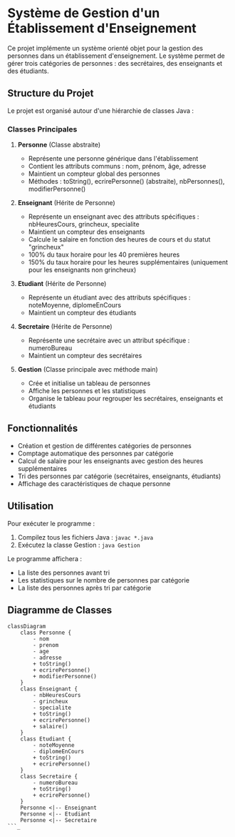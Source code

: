 # Système de Gestion d'un Établissement d'Enseignement

Ce projet implémente un système orienté objet pour la gestion des personnes dans un établissement d'enseignement. Le système permet de gérer trois catégories de personnes : des secrétaires, des enseignants et des étudiants.

## Structure du Projet

Le projet est organisé autour d'une hiérarchie de classes Java :

### Classes Principales

1. **Personne** (Classe abstraite)
   - Représente une personne générique dans l'établissement
   - Contient les attributs communs : nom, prénom, âge, adresse
   - Maintient un compteur global des personnes
   - Méthodes : toString(), ecrirePersonne() (abstraite), nbPersonnes(), modifierPersonne()

2. **Enseignant** (Hérite de Personne)
   - Représente un enseignant avec des attributs spécifiques : nbHeuresCours, grincheux, specialite
   - Maintient un compteur des enseignants
   - Calcule le salaire en fonction des heures de cours et du statut "grincheux"
   - 100% du taux horaire pour les 40 premières heures
   - 150% du taux horaire pour les heures supplémentaires (uniquement pour les enseignants non grincheux)

3. **Etudiant** (Hérite de Personne)
   - Représente un étudiant avec des attributs spécifiques : noteMoyenne, diplomeEnCours
   - Maintient un compteur des étudiants

4. **Secretaire** (Hérite de Personne)
   - Représente une secrétaire avec un attribut spécifique : numeroBureau
   - Maintient un compteur des secrétaires

5. **Gestion** (Classe principale avec méthode main)
   - Crée et initialise un tableau de personnes
   - Affiche les personnes et les statistiques
   - Organise le tableau pour regrouper les secrétaires, enseignants et étudiants

## Fonctionnalités

- Création et gestion de différentes catégories de personnes
- Comptage automatique des personnes par catégorie
- Calcul de salaire pour les enseignants avec gestion des heures supplémentaires
- Tri des personnes par catégorie (secrétaires, enseignants, étudiants)
- Affichage des caractéristiques de chaque personne

## Utilisation

Pour exécuter le programme :

1. Compilez tous les fichiers Java : `javac *.java`
2. Exécutez la classe Gestion : `java Gestion`

Le programme affichera :
- La liste des personnes avant tri
- Les statistiques sur le nombre de personnes par catégorie
- La liste des personnes après tri par catégorie

## Diagramme de Classes

```mermaid
classDiagram
    class Personne {
        - nom
        - prenom
        - age
        - adresse
        + toString()
        + ecrirePersonne()
        + modifierPersonne()
    }
    class Enseignant {
        - nbHeuresCours
        - grincheux
        - specialite
        + toString()
        + ecrirePersonne()
        + salaire()
    }
    class Etudiant {
        - noteMoyenne
        - diplomeEnCours
        + toString()
        + ecrirePersonne()
    }
    class Secretaire {
        - numeroBureau
        + toString()
        + ecrirePersonne()
    }
    Personne <|-- Enseignant
    Personne <|-- Etudiant
    Personne <|-- Secretaire
```_
